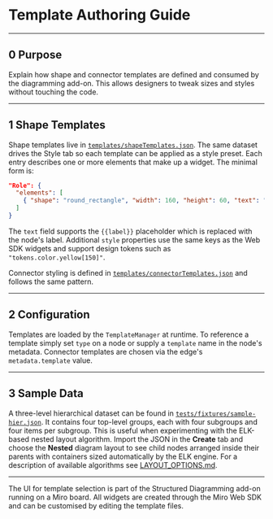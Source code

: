 # Template Authoring Guide

---

## 0 Purpose

Explain how shape and connector templates are defined and consumed by the
diagramming add-on. This allows designers to tweak sizes and styles without
touching the code.

---

## 1 Shape Templates

Shape templates live in
[`templates/shapeTemplates.json`](../templates/shapeTemplates.json). The same
dataset drives the Style tab so each template can be applied as a style preset.
Each entry describes one or more elements that make up a widget. The minimal
form is:

```json
"Role": {
  "elements": [
    { "shape": "round_rectangle", "width": 160, "height": 60, "text": "{{label}}" }
  ]
}
```

The `text` field supports the `{{label}}` placeholder which is replaced with the
node's label. Additional `style` properties use the same keys as the Web SDK
widgets and support design tokens such as `"tokens.color.yellow[150]"`.

Connector styling is defined in
[`templates/connectorTemplates.json`](../templates/connectorTemplates.json) and
follows the same pattern.

---

## 2 Configuration

Templates are loaded by the `TemplateManager` at runtime. To reference a
template simply set `type` on a node or supply a `template` name in the node's
metadata. Connector templates are chosen via the edge's `metadata.template`
value.

---

## 3 Sample Data

A three-level hierarchical dataset can be found in
[`tests/fixtures/sample-hier.json`](../tests/fixtures/sample-hier.json). It
contains four top-level groups, each with four subgroups and four items per
subgroup. This is useful when experimenting with the ELK-based nested layout
algorithm. Import the JSON in the **Create** tab and choose the **Nested**
diagram layout to see child nodes arranged inside their parents with containers
sized automatically by the ELK engine. For a description of available algorithms
see [LAYOUT_OPTIONS.md](LAYOUT_OPTIONS.md).

---

The UI for template selection is part of the Structured Diagramming add-on
running on a Miro board. All widgets are created through the Miro Web SDK and
can be customised by editing the template files.

